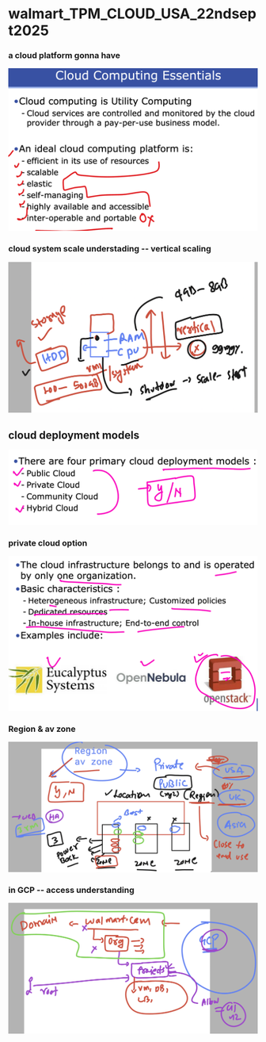 # walmart_TPM_CLOUD_USA_22ndsept2025

### a cloud platform gonna have 

<img src="cl1.png">

### cloud system scale understading -- vertical scaling 

<img src="cl2.png">

## cloud deployment models 

<img src="cl3.png">

### private cloud option

<img src="cl4.png">

### Region & av zone 

<img src="cl5.png">

### in GCP -- access understanding 

<img src="cl6.png">